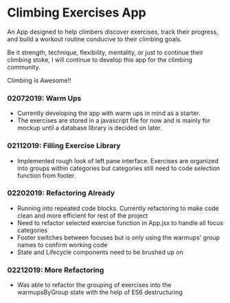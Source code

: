 # Climbing Exercises App

An App designed to help climbers discover exercises, track their progress, and build a workout routine conducive to their climbing goals.

Be it strength, technique, flexibility, mentality, or just to continue their climbing stoke, I will continue to develop this app for the climbing community. 

Climbing is Awesome!!  

### 02072019: Warm Ups

- Currently developing the app with warm ups in mind as a starter. 
- The exercises are stored in a javascript file for now and is mainly for mockup until a database library is decided on later.

### 02112019: Filling Exercise Library

- Implemented rough look of left pane interface. Exercises are organized into groups within categories but categories still need to code selection function from footer. 

### 02202019: Refactoring Already

- Running into repeated code blocks. Currently refactoring to make code clean and more efficient for rest of the project
- Need to refactor selected exercise function in App.jsx to handle all focus categories
- Footer switches between focuses but is only using the warmups' group names to confirm working code 
- State and Lifecycle components need to be brushed up on

### 02212019: More Refactoring

- Was able to refactor the grouping of exercises into the warmupsByGroup state with the help of ES6 destructuring 